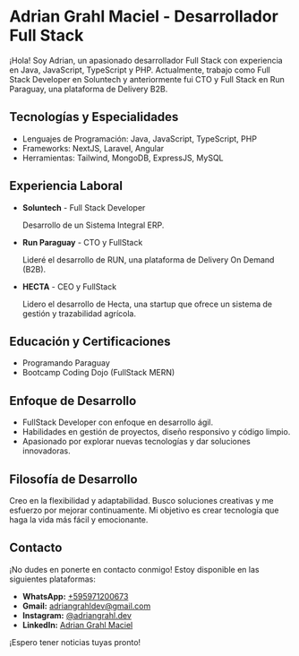 # Adrian Grahl Maciel - Desarrollador Full Stack

¡Hola! Soy Adrian, un apasionado desarrollador Full Stack con experiencia en Java, JavaScript, TypeScript y PHP. Actualmente, trabajo como Full Stack Developer en Soluntech y anteriormente fui CTO y Full Stack en Run Paraguay, una plataforma de Delivery B2B.

## Tecnologías y Especialidades

- Lenguajes de Programación: Java, JavaScript, TypeScript, PHP
- Frameworks: NextJS, Laravel, Angular
- Herramientas: Tailwind, MongoDB, ExpressJS, MySQL

## Experiencia Laboral

- **Soluntech** - Full Stack Developer

  Desarrollo de un Sistema Integral ERP.

- **Run Paraguay** - CTO y FullStack

  Lideré el desarrollo de RUN, una plataforma de Delivery On Demand (B2B).

- **HECTA** - CEO y FullStack

  Lidero el desarrollo de Hecta, una startup que ofrece un sistema de gestión y trazabilidad agrícola.

## Educación y Certificaciones

- Programando Paraguay
- Bootcamp Coding Dojo (FullStack MERN)

## Enfoque de Desarrollo

- FullStack Developer con enfoque en desarrollo ágil.
- Habilidades en gestión de proyectos, diseño responsivo y código limpio.
- Apasionado por explorar nuevas tecnologías y dar soluciones innovadoras.

## Filosofía de Desarrollo

Creo en la flexibilidad y adaptabilidad. Busco soluciones creativas y me esfuerzo por mejorar continuamente. Mi objetivo es crear tecnología que haga la vida más fácil y emocionante.

## Contacto

¡No dudes en ponerte en contacto conmigo! Estoy disponible en las siguientes plataformas:

- **WhatsApp:** [+595971200673](https://wa.me/595971200673)
- **Gmail:** [adriangrahldev@gmail.com](mailto:adriangrahldev@gmail.com)
- **Instagram:** [@adriangrahl.dev](https://www.instagram.com/adriangrahl.dev/)
- **LinkedIn:** [Adrian Grahl Maciel](https://www.linkedin.com/in/adriangrahl/)

¡Espero tener noticias tuyas pronto!
